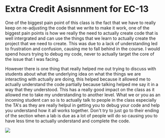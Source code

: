 # Extra Credit Asisnnment for EC-13

One of the biggest pain point of this class is the fact that we have to really keep on re-adjusting the code that we write to make it work, one of the biggest pain points is how we really the need to actually create code that is well intergrated and can use the things that we learn to actually create the project that we need to create. This was due to a lack of understanding led to frustration and confusion, causing me to fall behind in the course. I would spend hours trying to debug my code, never to actually target the core of the issue that I was facing. 

However there is one thing that really helped me out trying to discuss with students about what the underlying idea on what the things we are interacting with actually are doing, this helped because it allowed me to actually understand the code partially because talking helped me say it in a way that they understood. This has a really good impact on the class as it allowed me to take my understanding to another level. What we or you as an incoming student can so is to actually talk to people in the class especially the TA's as they are really helpul in getting you to debug your code and help you understand how it all works together. Don't try to just go to their ending of the section when a lab is due as a lot of people will do so causing you to have less time to actually understand and complete the code. 

![](image.png)
